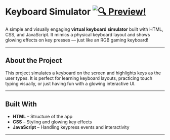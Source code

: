 #  Keyboard Simulator    [![🔍 Preview!](https://img.shields.io/badge/🔍-Preview!-0a84ff?style=for-the-badge&logo=eye&logoColor=white)](https://nikashlamsal.github.io/Keyboard-Simulator/)

A simple and visually engaging **virtual keyboard simulator** built with HTML, CSS, and JavaScript. It mimics a physical keyboard layout and shows glowing effects on key presses — just like an RGB gaming keyboard!

---

##  About the Project

This project simulates a keyboard on the screen and highlights keys as the user types. It is perfect for learning keyboard layouts, practicing touch typing visually, or just having fun with a glowing interactive UI.

---

##  Built With

- **HTML** – Structure of the app
- **CSS** – Styling and glowing key effects
- **JavaScript** – Handling keypress events and interactivity

---
